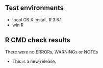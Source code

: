 ## Test environments
* local OS X install, R 3.6.1
* win R 

## R CMD check results
There were no ERRORs, WARNINGs or NOTEs

* This is a new release.
